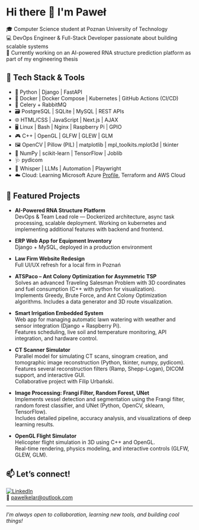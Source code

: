 # Hi there 👋 I'm Paweł

🎓 Computer Science student at Poznan University of Technology  
💻 DevOps Engineer & Full-Stack Developer passionate about building scalable systems  
🔬 Currently working on an AI-powered RNA structure prediction platform as part of my engineering thesis  

## 🔧 Tech Stack & Tools
- 🐍 Python | Django | FastAPI  
- 🐳 Docker | Docker Compose | Kubernetes | GitHub Actions (CI/CD)  
- 📨 Celery + RabbitMQ  
- 🗃️ PostgreSQL | SQLite | MySQL | REST APIs  
- 🌐 HTML/CSS | JavaScript | Next.js | AJAX  
- 🖥️ Linux | Bash | Nginx | Raspberry Pi | GPIO  
- 🎮 C++ | OpenGL | GLFW | GLEW | GLM  
- 🖼️ OpenCV | Pillow (PIL) | matplotlib | mpl_toolkits.mplot3d | tkinter  
- 🔢 NumPy | scikit-learn | TensorFlow | Joblib  
- 🩺 pydicom  
- 🤖 Whisper | LLMs | Automation | Playwright
- ☁️ Cloud: Learning Microsoft Azure [Profile](https://learn.microsoft.com/en-us/users/pawelkelar-2764), Terraform and AWS Cloud

## 🚀 Featured Projects

- **AI-Powered RNA Structure Platform**  
  DevOps & Team Lead role — Dockerized architecture, async task processing, scalable deployment. Working on kubernetes and implementing additional features with backend and frontend.

- **ERP Web App for Equipment Inventory**  
  Django + MySQL, deployed in a production environment  

- **Law Firm Website Redesign**  
  Full UI/UX refresh for a local firm in Poznań  

- **ATSPaco – Ant Colony Optimization for Asymmetric TSP**  
  Solves an advanced Traveling Salesman Problem with 3D coordinates and fuel consumption (C++ with python for visualization).  
  Implements Greedy, Brute Force, and Ant Colony Optimization algorithms. Includes a data generator and 3D route visualization.  

- **Smart Irrigation Embedded System**  
  Web app for managing automatic lawn watering with weather and sensor integration (Django + Raspberry Pi).  
  Features scheduling, live soil and temperature monitoring, API integration, and hardware control.  

- **CT Scanner Simulator**  
  Parallel model for simulating CT scans, sinogram creation, and tomographic image reconstruction (Python, tkinter, numpy, pydicom).  
  Features several reconstruction filters (Ramp, Shepp-Logan), DICOM support, and interactive GUI.  
  Collaborative project with Filip Urbański.  

- **Image Processing: Frangi Filter, Random Forest, UNet**  
  Implements vessel detection and segmentation using the Frangi filter, random forest classifier, and UNet (Python, OpenCV, sklearn, TensorFlow).  
  Includes detailed pipeline, accuracy analysis, and visualizations of deep learning results.

- **OpenGL Flight Simulator**  
  Helicopter flight simulation in 3D using C++ and OpenGL.  
  Real-time rendering, physics modeling, and interactive controls (GLFW, GLEW, GLM).

## 📫 Let’s connect!
[![LinkedIn](https://img.shields.io/badge/LinkedIn-blue?logo=linkedin)](https://linkedin.com/in/pawel-kelar)  
📧 [pawelkelar@outlook.com](mailto:pawelkelar@outlook.com)  

---

*I’m always open to collaboration, learning new tools, and building cool things!*

<!-- Python | Django | FastAPI | Docker | Kubernetes | Celery | PostgreSQL | Next.js | LLMs | Playwright | Poznań | RNA | AI | DevOps | Full Stack -->
